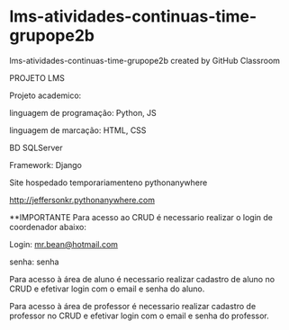 # lms-atividades-continuas-time-grupope2b
lms-atividades-continuas-time-grupope2b created by GitHub Classroom

PROJETO LMS

Projeto academico:

linguagem de programação: Python, JS

linguagem de marcação: HTML, CSS

BD SQLServer


Framework: Django



Site hospedado temporariamenteno pythonanywhere

http://jeffersonkr.pythonanywhere.com

**IMPORTANTE
Para acesso ao CRUD é necessario realizar o login de coordenador abaixo:

Login: mr.bean@hotmail.com

senha: senha



Para acesso à área de aluno é necessario realizar cadastro de aluno no CRUD e efetivar login com o email e senha do aluno.

Para acesso à área de professor é necessario realizar cadastro de professor no CRUD e efetivar login com o email e senha do professor.
